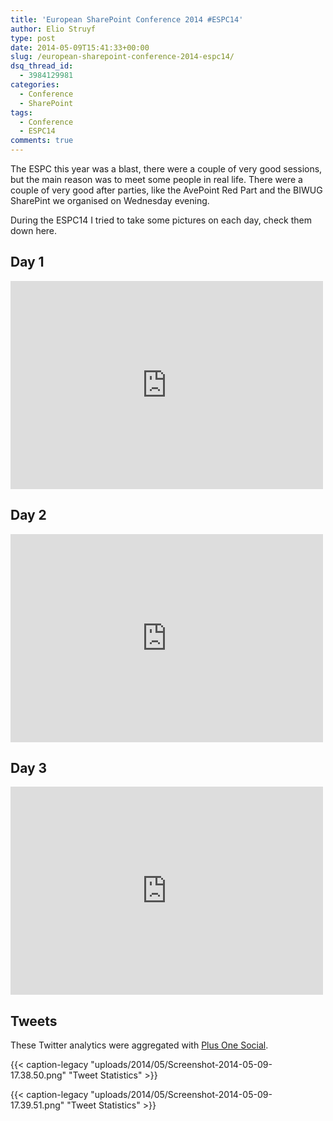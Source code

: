 ```yaml
---
title: 'European SharePoint Conference 2014 #ESPC14'
author: Elio Struyf
type: post
date: 2014-05-09T15:41:33+00:00
slug: /european-sharepoint-conference-2014-espc14/
dsq_thread_id:
  - 3984129981
categories:
  - Conference
  - SharePoint
tags:
  - Conference
  - ESPC14
comments: true
---
```


The ESPC this year was a blast, there were a couple of very good sessions, but the main reason was to meet some people in real life. There were a couple of very good after parties, like the AvePoint Red Part and the BIWUG SharePint we organised on Wednesday evening.

During the ESPC14 I tried to take some pictures on each day, check them down here.

## Day 1

<iframe width="500" height="333" src="https://www.flickr.com/photos/123609880@N06/14145286014/in/set-72157644178574999/player/" allowfullscreen="" webkitallowfullscreen="" mozallowfullscreen="" oallowfullscreen="" msallowfullscreen="" frameborder="0"></iframe>

## Day 2

<iframe width="500" height="333" src="https://www.flickr.com/photos/123609880@N06/13958588658/in/set-72157644178587128/player/" allowfullscreen="" webkitallowfullscreen="" mozallowfullscreen="" oallowfullscreen="" msallowfullscreen="" frameborder="0"></iframe>

## Day 3

<iframe width="500" height="333" src="https://www.flickr.com/photos/123609880@N06/13958657230/in/set-72157644579672531/player/" allowfullscreen="" webkitallowfullscreen="" mozallowfullscreen="" oallowfullscreen="" msallowfullscreen="" frameborder="0"></iframe>

## Tweets

These Twitter analytics were aggregated with [Plus One Social](http://www.plusonesocial.com/ "Plus One  Social").

{{< caption-legacy "uploads/2014/05/Screenshot-2014-05-09-17.38.50.png" "Tweet Statistics" >}}

{{< caption-legacy "uploads/2014/05/Screenshot-2014-05-09-17.39.51.png" "Tweet Statistics" >}}